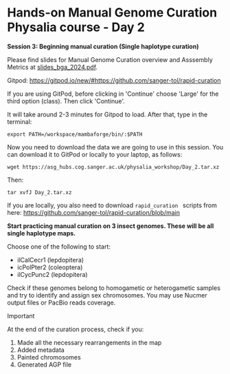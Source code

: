 # Hands-on Manual Genome Curation Physalia course - Day 2

**Session 3: Beginning manual curation (Single haplotype curation)**

Please find slides for Manual Genome Curation overview and Asssembly Metrics at [slides_bga_2024.pdf](slides_bga_2024.pdf).

Gitpod: https://gitpod.io/new/#https://github.com/sanger-tol/rapid-curation

If you are using GitPod, before clicking in 'Continue' choose 'Large' for the third option (class). Then click 'Continue'.

It will take around 2-3 minutes for Gitpod to load. After that, type in the terminal: 

```
export PATH=/workspace/mambaforge/bin/:$PATH

```

Now you need to download the data we are going to use in this session. You can download it to GitPod or locally to your laptop, as follows:


```
wget https://asg_hubs.cog.sanger.ac.uk/physalia_workshop/Day_2.tar.xz
```

Then:

```
tar xvfJ Day_2.tar.xz
```

If you are locally, you also need to download ```rapid_curation ``` scripts from here: https://github.com/sanger-tol/rapid-curation/blob/main


**Start practicing manual curation on 3 insect genomes. These will be all single haplotype maps.**

Choose one of the following to start:

- ilCalCecr1 (lepdopitera)
- icPolPter2 (coleoptera)
- ilCycPunc2 (lepdopitera)

Check if these genomes belong to homogametic or heterogametic samples and try to identify and assign sex chromosomes. You may use Nucmer output files or PacBio reads coverage.

> [!IMPORTANT]
> At the end of the curation process, check if you:
> 1. Made all the necessary rearrangements in the map
> 2. Added metadata
> 3. Painted chromosomes
> 4. Generated AGP file
